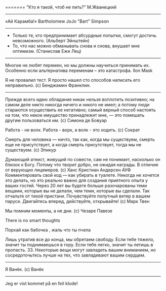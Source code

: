 =======
"Кто я такой, чтоб не пить?" М.Жванецкий
***
«Ай Карамба!» Bartholomew JoJo "Bart" Simpson
***
- Только те, кто предпринимает абсурдные попытки, смогут достичь невозможного. (Альберт Эйнштейн)
- То, что нас можно обманывать снова и снова, внушает мне оптимизм. (Станислав Ежи Лец)
***
Многие не любят перемен, но мы должны научиться принимать их. Особенно если альтернатива переменам – это катастрофа. Ilon Mask 

Я не провалил тест. Я просто нашел сто способов написать его неправильно. (с) Бенджамин Франклин.
***
Прежде всего идею обладания никак нельзя воплотить позитивно; на самом деле никто никогда ничего и никого не имел; а потому люди стараются осуществить ее негативно; самый верный способ настоять на том, что некое имущество принадлежит мне, — это помешать другим пользоваться им. (c) Симона де Бовуар

Работа - не волк. Работа - ворк, а волк - это ходить. (с) Сократ

Смерть для человека — ничто, так как, когда мы существуем, смерть еще не присутствует, а когда смерть присутствует, тогда мы не существуем. (с) Эпикур

Думающий атеист, живущий по совести, сам не понимает, насколько он близок к Богу. Потому что творит добро, не ожидая награды. В отличие от верующих лицемеров. (с) Ханс Кристиан Андерсен
АУФ
Комментировать свой код — как убирать в туалете. Никогда не хочется это делать, но это реально важно для создания приятного опыта у ваших гостей.
Через 20 лет вы будете больше разочарованы теми вещами, которые вы не делали, чем теми, которые вы сделали. Так отчальте от тихой пристани. Почувствуйте попутный ветер в вашем парусе. Двигайтесь вперед, действуйте, открывайте!
 (с) Марк Твен
 
 Мы помним моменты, а не дни. (c) Чезаре Павезе
 
There is no smart thoughts

Порхай как бабочка , жаль что ты пчела

Лишь утратив все до конца, мы обретаем свободу.
Если тебе тяжело, значит ты поднимаешься в гору. Если тебе легко, значит ты летишь в пропасть.
33. Некоторые вещи могут завладеть вашим вниманием, но сосредоточьтесь лучше на тех, что завладевают вашим сердцем.

***
Я Ванёк. (с) Ванёк
***

Jeg er vist kommet på en feil klode!
